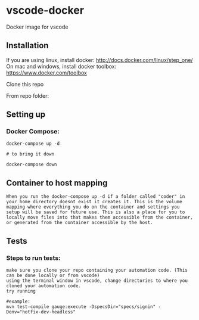 vscode-docker
======================

Docker image for vscode

Installation
------------

If you are using linux, install docker: http://docs.docker.com/linux/step_one/
On mac and windows, install docker toolbox: https://www.docker.com/toolbox

Clone this repo

From repo folder:

## Setting up
### Docker Compose:
    
    docker-compose up -d

    # to bring it down

    docker-compose down

## Container to host mapping

    When you run the docker-compose up -d if a folder called "coder" in your home directory doesnt exist it creates it. This is the volume mapping where everything you do on the container and settings you setup will be saved for future use. This is also a place for you to locally move files into that makes them accessible from the container, or generated from the container accessible by the host.
    
## Tests
### Steps to run tests:

    make sure you clone your repo containing your automation code. (This can be done locally or from vscode)
    using the terminal window in vscode, change directories to where you cloned your automation code.
    try running

    #example:
    mvn test-compile gauge:execute -DspecsDir="specs/signin" -Denv="hotfix-dev-headless"

